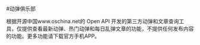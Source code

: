 #动弹俱乐部

根据开源中国www.oschina.net的 Open API 开发的第三方动弹和文章查询工具，仅提供查看最新动弹、热门动弹和每日乱弹文章的功能，不提供任何发布内容的功能。更多功能请下载官方手机APP。
